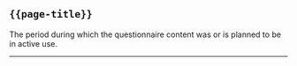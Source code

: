 ## <code>{{page-title}}</code>

The period during which the questionnaire content was or is planned to be in active use.

---
